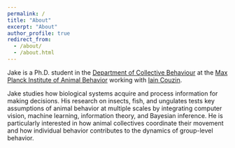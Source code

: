```yaml
---
permalink: /
title: "About"
excerpt: "About"
author_profile: true
redirect_from: 
  - /about/
  - /about.html
---
```


Jake is a Ph.D. student in the [Department of Collective Behaviour](http://collectivebehaviour.com) at the [Max Planck Institute of Animal Behavior](https://www.ab.mpg.de/) working with [Iain Couzin](http://twitter.com/icouzin).

Jake studies how biological systems acquire and process information for making decisions. His research on insects, fish, and ungulates tests key assumptions of animal behavior at multiple scales by integrating computer vision, machine learning, information theory, and Bayesian inference. He is particularly interested in how animal collectives coordinate their movement and how individual behavior contributes to the dynamics of group-level behavior.



